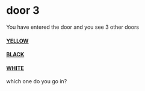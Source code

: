 # door 3  
You have entered the door and you see 3 other doors 
#### [YELLOW](../door_4/README.md)
#### [BLACK](../door_4/README.md)
#### [WHITE](../door_4/README.md)
which one do you go in?